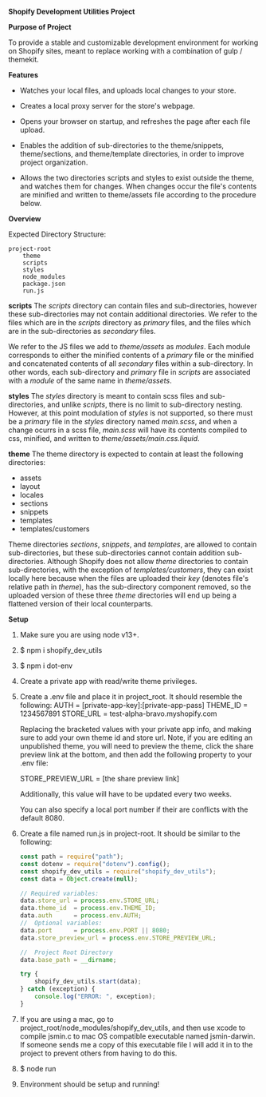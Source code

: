 **Shopify Development Utilities Project**


**Purpose of Project**

To provide a stable and customizable development environment for working on Shopify
sites, meant to replace working with a combination of gulp / themekit.


**Features**

- Watches your local files, and uploads local changes to your store.

- Creates a local proxy server for the store's webpage.

- Opens your browser on startup, and refreshes the page after each file upload.

- Enables the addition of sub-directories to the theme/snippets, theme/sections,
and theme/template directories, in order to improve project organization.

- Allows the two directories scripts and styles to exist outside the theme, and
watches them for changes.  When changes occur the file's contents are minified and
written to theme/assets file according to the procedure below.


**Overview**

Expected Directory Structure:

    project-root
        theme
        scripts
        styles
        node_modules
        package.json
        run.js

**scripts**
The *scripts* directory can contain files and sub-directories, however these sub-directories
may not contain additional directories. We refer to the files which are in the *scripts*
directory as *primary* files, and the files which are in the sub-directories as *secondary* files.

We refer to the JS files we add to *theme/assets* as *modules*. Each module corresponds
to either the minified contents of a *primary* file or the minified and concatenated contents
of all *secondary* files within a sub-directory.  In other words, each sub-directory and *primary*
file in *scripts* are associated with a *module* of the same name in *theme/assets*.

**styles**
The *styles* directory is meant to contain scss files and sub-directories, and
unlike *scripts*, there is no limit to sub-directory nesting.  However, at this point
modulation of *styles* is not supported, so there must be a *primary* file in the *styles*
directory named *main.scss*, and when a change ocurrs in a scss file, *main.scss* will have
its contents compiled to css, minified, and written to *theme/assets/main.css.liquid*.


**theme**
The theme directory is expected to contain at least the following directories:
- assets
- layout
- locales
- sections
- snippets
- templates
- templates/customers

Theme directories *sections*, *snippets*, and *templates*, are allowed to contain
sub-directories, but these sub-directories cannot contain addition sub-directories.
Although Shopify does not allow *theme* directories to contain sub-directories, with
the exception of *templates/customers*, they can exist locally here because when the
files are uploaded their *key* (denotes file's relative path in *theme*), has the
sub-directory component removed, so the uploaded version of these three *theme* directories
will end up being a flattened version of their local counterparts.


**Setup**
1. Make sure you are using node v13+.

2. $ npm i shopify_dev_utils

3. $ npm i dot-env

4. Create a private app with read/write theme privileges.

5. Create a .env file and place it in project_root.  It should resemble the following:
    AUTH = [private-app-key]:[private-app-pass]
    THEME_ID = 1234567891
    STORE_URL = test-alpha-bravo.myshopify.com

    Replacing the bracketed values with your private app info, and making sure to add
    your own theme id and store url.  Note, if you are editing an unpublished theme,
    you will need to preview the theme, click the share preview link at the bottom,
    and then add the following property to your .env file:

    STORE_PREVIEW_URL = [the share preview link]

    Additionally, this value will have to be updated every two weeks.

    You can also specify a local port number if their are conflicts with the default 8080.

6. Create a file named run.js in project-root. It should be similar to the following:
    ```javascript
    const path = require("path");
    const dotenv = require("dotenv").config();
    const shopify_dev_utils = require("shopify_dev_utils");
    const data = Object.create(null);

    // Required variables:
    data.store_url = process.env.STORE_URL;
    data.theme_id  = process.env.THEME_ID;
    data.auth      = process.env.AUTH;
    //  Optional variables:
    data.port      = process.env.PORT || 8080;
    data.store_preview_url = process.env.STORE_PREVIEW_URL;

    //  Project Root Directory
    data.base_path = __dirname;

    try {
        shopify_dev_utils.start(data);
    } catch (exception) {
        console.log("ERROR: ", exception);
    }
    ```

7. If you are using a mac, go to project_root/node_modules/shopify_dev_utils,
and then use xcode to compile jsmin.c to mac OS compatible executable named jsmin-darwin.
If someone sends me a copy of this executable file I will add it in to the project
to prevent others from having to do this.

8. $ node run

9. Environment should be setup and running!
